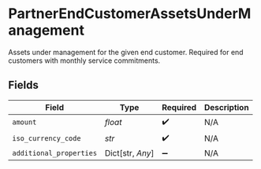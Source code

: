# PartnerEndCustomerAssetsUnderManagement

Assets under management for the given end customer. Required for end customers with monthly service commitments.


## Fields

| Field                   | Type                    | Required                | Description             |
| ----------------------- | ----------------------- | ----------------------- | ----------------------- |
| `amount`                | *float*                 | :heavy_check_mark:      | N/A                     |
| `iso_currency_code`     | *str*                   | :heavy_check_mark:      | N/A                     |
| `additional_properties` | Dict[str, *Any*]        | :heavy_minus_sign:      | N/A                     |